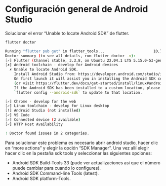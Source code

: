 # Configuración general de Android Studio

Solucionar el error “Unable to locate Android SDK” de flutter.

```bash
flutter doctor

Running "flutter pub get" in flutter_tools...                      10,7s
Doctor summary (to see all details, run flutter doctor -v):
[✓] Flutter (Channel stable, 3.3.8, on Ubuntu 22.04.1 LTS 5.15.0-53-generic, locale es_AR.UTF-8)
[✗] Android toolchain - develop for Android devices
  ✗ Unable to locate Android SDK.
    Install Android Studio from: https://developer.android.com/studio/index.html
    On first launch it will assist you in installing the Android SDK components.
    (or visit https://flutter.dev/docs/get-started/install/linux#android-setup for detailed instructions).
    If the Android SDK has been installed to a custom location, please use
    `flutter config --android-sdk` to update to that location.

[✓] Chrome - develop for the web
[✓] Linux toolchain - develop for Linux desktop
[!] Android Studio (not installed)
[✓] VS Code
[✓] Connected device (2 available)
[✓] HTTP Host Availability

! Doctor found issues in 2 categories.
```

Para solucionar este problema es necesario abrir android studio, hacer clic en “more actions” y elegir la opción “SDK Manager”.
Una vez allí elegir hacer clic en la pestaña sdk tools y seleccionar las siguientes opciones:

- Android SDK Build-Tools 33 (pude ver actualizaciones asi que el número puede cambiar para cuando lo configures).
- Android SDK Command-line Tools (latest).
- Android SDK platform-Tools.
